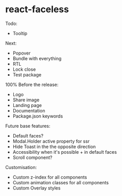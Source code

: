 # react-faceless

Todo:
- Tooltip

Next:
- Popover
- Bundle with everything
- RTL
- Lock close
- Test package

100% Before the release:
- Logo
- Share image
- Landing page
- Documentation
- Package.json keywords

Future base features:
- Default faces?
- Modal.Holder active property for ssr
- Hide Toast in the the opposite direction
- Accessibility when it's possible + in default faces
- Scroll component?

Customisation:
- Custom z-index for all components
- Custom animation classes for all components
- Custom Overlay styles
